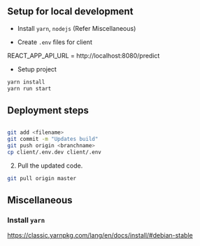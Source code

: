 
## Setup for local development
- Install `yarn`, `nodejs` (Refer Miscellaneous)



- Create `.env` files for client

REACT_APP_API_URL = http://localhost:8080/predict


- Setup project
```bash
yarn install
yarn run start
```

## Deployment steps


```bash

git add <filename>
git commit -m "Updates build"
git push origin <branchname>
cp client/.env.dev client/.env
```

2. Pull the updated code.

```bash
git pull origin master
```

## Miscellaneous

### Install `yarn`
https://classic.yarnpkg.com/lang/en/docs/install/#debian-stable

